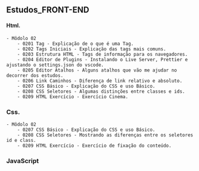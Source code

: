 ## Estudos_FRONT-END

#### Html.

    - Môdolo 02
        - 0201 Tag - Explicação de o que é uma Tag.
        - 0202 Tags Iniciais - Explicação das tags mais comuns.
        - 0203 Estrutura HTML - Tags de informação para os navegadores.
        - 0204 Editor de Plugins - Instalando o Live Server, Prettier e ajustando o settings.json do vscode.
        - 0205 Editor Atalhos - Alguns atalhos que vão me ajudar no decorrer dos estudos.
        - 0206 Link Caminhos - Diferença de link relativo e absoluto.
        - 0207 CSS Básico - Explicação do CSS e uso Básico.
        - 0208 CSS Seletores - Algumas distinções entre classes e ids.
        - 0209 HTML Exercício - Exercício Cinema.

### Css.
    - Môdolo 02
        - 0207 CSS Básico - Explicação do CSS e uso Básico.
        - 0208 CSS Seletores - Mostrando as diferenças entre os seletores id e class.
        - 0209 HTML Exercício - Exercício de fixação do conteúdo.
### JavaScript
